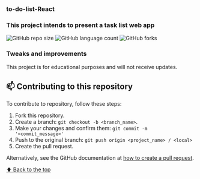 ### to-do-list-React

### This project intends to present a task list web app

![GitHub repo size](https://img.shields.io/github/repo-size/devDudu-21/to-do-list-React?style=for-the-badge)
![GitHub language count](https://img.shields.io/github/languages/count/devDudu-21/to-do-list-React?style=for-the-badge)
![GitHub forks](https://img.shields.io/github/forks/devDudu-21/to-do-list-React?style=for-the-badge)

### Tweaks and improvements

This project is for educational purposes and will not receive updates.

## 📫 Contributing to this repository

To contribute to repository, follow these steps:

1. Fork this repository.
2. Create a branch: `git checkout -b <branch_name>`.
3. Make your changes and confirm them: `git commit -m '<commit_message>'`
4. Push to the original branch: `git push origin <project_name> / <local>`
5. Create the pull request.

Alternatively, see the GitHub documentation at
[how to create a pull request](https://help.github.com/en/github/collaborating-with-issues-and-pull-requests/creating-a-pull-request).

[⬆ Back to the top](#to-do-list-react)
